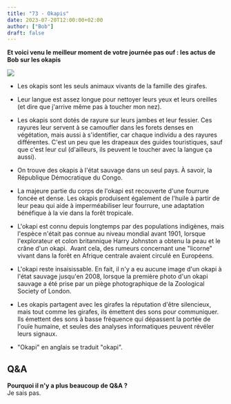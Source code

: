 ```yaml
---
title: "73 - Okapis"
date: 2023-07-20T12:00:00+02:00
author: ["Bob"]
draft: false
---
```


**Et voici venu le meilleur moment de votre journée pas ouf : les actus de Bob sur les okapis**

![](/img/73.jpg)

- Les okapis sont les seuls animaux vivants de la famille des girafes.

- Leur langue est assez longue pour nettoyer leurs yeux et leurs oreilles (et dire que j'arrive même pas à toucher mon nez).  

- Les okapis sont dotés de rayure sur leurs jambes et leur fessier. Ces rayures leur servent à se camoufler dans les forets denses en végétation, mais aussi à s'identifier, car chaque individu a des rayures différentes. C'est un peu que les drapeaux des guides touristiques, sauf que c'est leur cul (d'ailleurs, ils peuvent le toucher avec la langue ça aussi).  

- On trouve des okapis à l'état sauvage dans un seul pays. À savoir, la République Démocratique du Congo.

- La majeure partie du corps de l'okapi est recouverte d'une fourrure foncée et dense. Les okapis produisent également de l'huile à partir de leur peau qui aide à imperméabiliser leur fourrure, une adaptation bénéfique à la vie dans la forêt tropicale.

- L'okapi est connu depuis longtemps par des populations indigènes, mais l'espèce n'était pas connue au niveau mondial avant 1901, lorsque l'explorateur et colon britannique Harry Johnston a obtenu la peau et le crâne d'un okapi.  Avant cela, des rumeurs concernant une "licorne" vivant dans la forêt en Afrique centrale avaient circulé en Européens.  
  
- L'okapi reste insaisissable. En fait, il n'y a eu aucune image d'un okapi à l'état sauvage jusqu'en 2008, lorsque la première photo d'un okapi sauvage a été prise par un piège photographique de la Zoological Society of London.

- Les okapis partagent avec les girafes la réputation d'être silencieux, mais tout comme les girafes, ils émettent des sons pour communiquer. Ils émettent des sons à basse fréquence qui dépassent la portée de l'ouïe humaine, et seules des analyses informatiques peuvent révéler leurs signaux.

- "Okapi" en anglais se traduit "okapi".

## Q&A

**Pourquoi il n'y a plus beaucoup de Q&A ?**  
Je sais pas.
